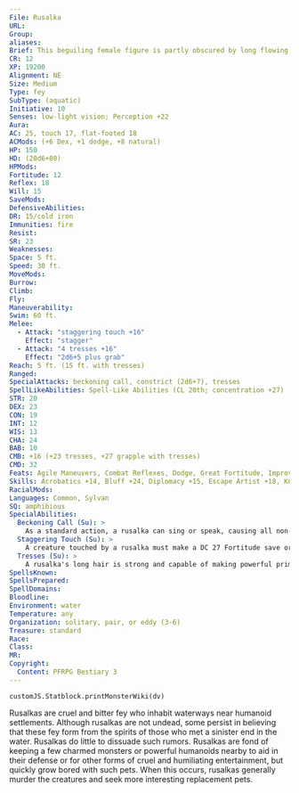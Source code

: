 ```yaml
---
File: Rusalka
URL: 
Group: 
aliases: 
Brief: This beguiling female figure is partly obscured by long flowing hair that dances and flows around her as if she were underwater.
CR: 12
XP: 19200
Alignment: NE
Size: Medium
Type: fey
SubType: (aquatic)
Initiative: 10
Senses: low-light vision; Perception +22
Aura: 
AC: 25, touch 17, flat-footed 18
ACMods: (+6 Dex, +1 dodge, +8 natural)
HP: 150
HD: (20d6+80)
HPMods: 
Fortitude: 12
Reflex: 18
Will: 15
SaveMods: 
DefensiveAbilities: 
DR: 15/cold iron
Immunities: fire
Resist: 
SR: 23
Weaknesses: 
Space: 5 ft.
Speed: 30 ft.
MoveMods: 
Burrow: 
Climb: 
Fly: 
Maneuverability: 
Swim: 60 ft.
Melee: 
  - Attack: "staggering touch +16"
    Effect: "stagger"
  - Attack: "4 tresses +16"
    Effect: "2d6+5 plus grab"
Reach: 5 ft. (15 ft. with tresses)
Ranged: 
SpecialAttacks: beckoning call, constrict (2d6+7), tresses
SpellLikeAbilities: Spell-Like Abilities (CL 20th; concentration +27)  Constant-blur, water walk   At Will-entangle (DC 18), fog cloud, invisibility   3/day-quickened charm monster (DC 21), control water   1/day-summon nature's ally VI (water elementals only)
STR: 20
DEX: 23
CON: 19
INT: 12
WIS: 13
CHA: 24
BAB: 10
CMB: +16 (+23 tresses, +27 grapple with tresses)
CMD: 32
Feats: Agile Maneuvers, Combat Reflexes, Dodge, Great Fortitude, Improved Initiative, Iron Will, Quicken Spell-Like Ability (charm monster), Skill Focus (Perception), Skill Focus (Stealth), Weapon Finesse
Skills: Acrobatics +14, Bluff +24, Diplomacy +15, Escape Artist +18, Knowledge (arcana) +6, Knowledge (nature) +18, Perception +22, Perform (dance) +14, Perform (sing) +27, Sense Motive +15, Spellcraft +18, Stealth +27, Swim +31
RacialMods: 
Languages: Common, Sylvan
SQ: amphibious
SpecialAbilities:
  Beckoning Call (Su): >
    As a standard action, a rusalka can sing or speak, causing all non-fey creatures within a 300-foot spread to approach its position as if compelled to do so via a suggestion spell (DC 27 Will negates). A creature that successfully saves is not subject to the same rusalka's beckoning call for 24 hours. When an affected creature begins its turn adjacent to the rusalka, it is dazed for that round. These effects continue as long as the rusalka takes a standard action to maintain the effect, plus 1 additional round. This is a  sonic mind-affecting effect. The save DC is Charisma-based.
  Staggering Touch (Su): >
    A creature touched by a rusalka must make a DC 27 Fortitude save or be staggered for 1 round by overwhelming feelings of desire and shame. This is a mind-affecting effect. The save DC is Charisma-based.
  Tresses (Su): >
    A rusalka's long hair is strong and capable of making powerful primary natural attacks. When it uses its tresses to grapple an opponent, a rusalka does not gain the grappled condition itself. In addition, a rusalka uses its Charisma modifier in addition to its Strength modifier for all combat maneuver checks made with its tresses.
SpellsKnown: 
SpellsPrepared: 
SpellDomains: 
Bloodline: 
Environment: water
Temperature: any
Organization: solitary, pair, or eddy (3-6)
Treasure: standard
Race: 
Class: 
MR: 
Copyright:
  Content: PFRPG Bestiary 3
---
```

```dataviewjs
customJS.Statblock.printMonsterWiki(dv)
```
Rusalkas are cruel and bitter fey who inhabit waterways near humanoid settlements. Although rusalkas are not undead, some persist in believing that these fey form from the spirits of those who met a sinister end in the water. Rusalkas do little to dissuade such rumors. Rusalkas are fond of keeping a few charmed monsters or powerful humanoids nearby to aid in their defense or for other forms of cruel and humiliating entertainment, but quickly grow bored with such pets. When this occurs, rusalkas generally murder the creatures and seek more interesting replacement pets.
